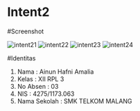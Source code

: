 # Intent2

#Screenshot

![intent21](https://cloud.githubusercontent.com/assets/22849281/19844576/ae8a7a3c-9f60-11e6-8141-f194b1457737.JPG)
![intent22](https://cloud.githubusercontent.com/assets/22849281/19844577/ae8b9e62-9f60-11e6-93b2-0322ebe61cd0.JPG)
![intent23](https://cloud.githubusercontent.com/assets/22849281/19844578/ae9768fa-9f60-11e6-8ea7-6803d7464b0e.JPG)
![intent24](https://cloud.githubusercontent.com/assets/22849281/19844575/ae86552e-9f60-11e6-8a14-63c6d8e9809c.JPG)

#Identitas
1. Nama : Ainun Hafni Amalia
2. Kelas : XII RPL 3
3. No Absen : 03
4. NIS : 4275/1173.063
5. Nama Sekolah : SMK TELKOM MALANG
